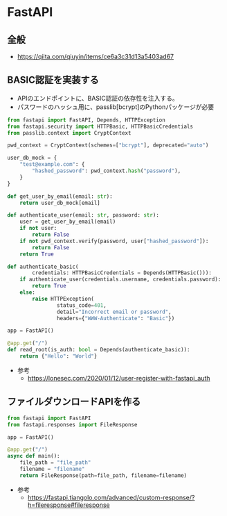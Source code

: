 # FastAPI

## 全般

- https://qiita.com/qiuyin/items/ce6a3c31d13a5403ad67

## BASIC認証を実装する

- APIのエンドポイントに、BASIC認証の依存性を注入する。
- パスワードのハッシュ用に、passlib[bcrypt]のPythonパッケージが必要

```python
from fastapi import FastAPI, Depends, HTTPException
from fastapi.security import HTTPBasic, HTTPBasicCredentials
from passlib.context import CryptContext

pwd_context = CryptContext(schemes=["bcrypt"], deprecated="auto")

user_db_mock = {
    "test@example.com": {
        "hashed_password": pwd_context.hash("password"),
    }
}

def get_user_by_email(email: str):
    return user_db_mock[email]

def authenticate_user(email: str, password: str):
    user = get_user_by_email(email)
    if not user:
        return False
    if not pwd_context.verify(password, user["hashed_password"]):
        return False
    return True

def authenticate_basic(
        credentials: HTTPBasicCredentials = Depends(HTTPBasic())):
    if authenticate_user(credentials.username, credentials.password):
        return True
    else:
        raise HTTPException(
                status_code=401,
                detail="Incorrect email or password",
                headers={"WWW-Authenticate": "Basic"})

app = FastAPI()

@app.get("/")
def read_root(is_auth: bool = Depends(authenticate_basic)):
    return {"Hello": "World"}
```

- 参考
  - https://lonesec.com/2020/01/12/user-register-with-fastapi_auth

## ファイルダウンロードAPIを作る

```python
from fastapi import FastAPI
from fastapi.responses import FileResponse

app = FastAPI()

@app.get("/")
async def main():
    file_path = "file_path"
    filename = "filename"
    return FileResponse(path=file_path, filename=filename)
```

- 参考
  - https://fastapi.tiangolo.com/advanced/custom-response/?h=fileresponse#fileresponse